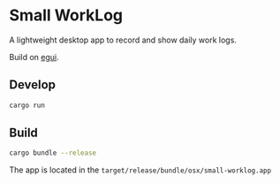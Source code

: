 # Small WorkLog

A lightweight desktop app to record and show daily work logs.

Build on [egui](https://www.egui.rs/).

## Develop

```sh
cargo run
```

## Build

```sh
cargo bundle --release
```

The app is located in the `target/release/bundle/osx/small-worklog.app`
